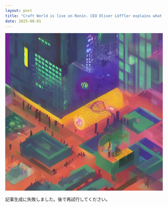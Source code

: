 ```yaml
---
layout: post
title: "Craft World is live on Ronin. CEO Oliver Löffler explains what’s next?"
date: 2025-08-01
---
```


![記事画像](assets/images/20250801_web3.png)

記事生成に失敗しました。後で再試行してください。
